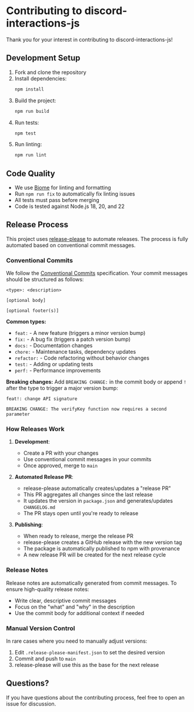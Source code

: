 # Contributing to discord-interactions-js

Thank you for your interest in contributing to discord-interactions-js!

## Development Setup

1. Fork and clone the repository
2. Install dependencies:
   ```bash
   npm install
   ```
3. Build the project:
   ```bash
   npm run build
   ```
4. Run tests:
   ```bash
   npm test
   ```
5. Run linting:
   ```bash
   npm run lint
   ```

## Code Quality

- We use [Biome](https://biomejs.dev/) for linting and formatting
- Run `npm run fix` to automatically fix linting issues
- All tests must pass before merging
- Code is tested against Node.js 18, 20, and 22

## Release Process

This project uses [release-please](https://github.com/googleapis/release-please) to automate releases. The process is fully automated based on conventional commit messages.

### Conventional Commits

We follow the [Conventional Commits](https://www.conventionalcommits.org/) specification. Your commit messages should be structured as follows:

```
<type>: <description>

[optional body]

[optional footer(s)]
```

**Common types:**
- `feat:` - A new feature (triggers a minor version bump)
- `fix:` - A bug fix (triggers a patch version bump)
- `docs:` - Documentation changes
- `chore:` - Maintenance tasks, dependency updates
- `refactor:` - Code refactoring without behavior changes
- `test:` - Adding or updating tests
- `perf:` - Performance improvements

**Breaking changes:**
Add `BREAKING CHANGE:` in the commit body or append `!` after the type to trigger a major version bump:
```
feat!: change API signature

BREAKING CHANGE: The verifyKey function now requires a second parameter
```

### How Releases Work

1. **Development**:
   - Create a PR with your changes
   - Use conventional commit messages in your commits
   - Once approved, merge to `main`

2. **Automated Release PR**:
   - release-please automatically creates/updates a "release PR"
   - This PR aggregates all changes since the last release
   - It updates the version in `package.json` and generates/updates `CHANGELOG.md`
   - The PR stays open until you're ready to release

3. **Publishing**:
   - When ready to release, merge the release PR
   - release-please creates a GitHub release with the new version tag
   - The package is automatically published to npm with provenance
   - A new release PR will be created for the next release cycle

### Release Notes

Release notes are automatically generated from commit messages. To ensure high-quality release notes:
- Write clear, descriptive commit messages
- Focus on the "what" and "why" in the description
- Use the commit body for additional context if needed

### Manual Version Control

In rare cases where you need to manually adjust versions:
1. Edit `.release-please-manifest.json` to set the desired version
2. Commit and push to `main`
3. release-please will use this as the base for the next release

## Questions?

If you have questions about the contributing process, feel free to open an issue for discussion.
